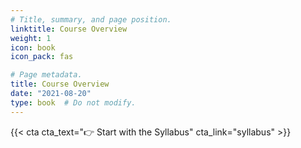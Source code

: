 ```yaml
---
# Title, summary, and page position.
linktitle: Course Overview
weight: 1
icon: book
icon_pack: fas

# Page metadata.
title: Course Overview
date: "2021-08-20"
type: book  # Do not modify.
---
```


{{< cta cta_text="👉 Start with the Syllabus" cta_link="syllabus" >}}

